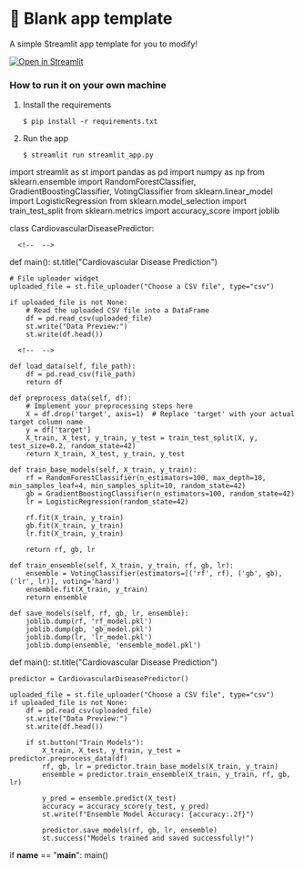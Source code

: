 # 🎈 Blank app template

A simple Streamlit app template for you to modify!

[![Open in Streamlit](https://static.streamlit.io/badges/streamlit_badge_black_white.svg)](https://blank-app-template.streamlit.app/)

### How to run it on your own machine

1. Install the requirements

   ```
   $ pip install -r requirements.txt
   ```

2. Run the app

   ```
   $ streamlit run streamlit_app.py
   ```
<!-- This is the code for heart disease prediction -->

import streamlit as st
import pandas as pd
import numpy as np
from sklearn.ensemble import RandomForestClassifier, GradientBoostingClassifier, VotingClassifier
from sklearn.linear_model import LogisticRegression
from sklearn.model_selection import train_test_split
from sklearn.metrics import accuracy_score
import joblib

class CardiovascularDiseasePredictor:
   <!-- uploaded_file = st.file.uploader"Choose a csv file", type="csv"

   if uploaded_file is not NONE: 
      df = pd.read.csv(uploaded_file)
      st.write("Data preview:")
      st.write(df.head()) -->


      <!--  -->
   def main():
      st.title("Cardiovascular Disease Prediction")

    # File uploader widget
    uploaded_file = st.file_uploader("Choose a CSV file", type="csv")

    if uploaded_file is not None:
        # Read the uploaded CSV file into a DataFrame
        df = pd.read_csv(uploaded_file)
        st.write("Data Preview:")
        st.write(df.head())

      <!--  -->

    def load_data(self, file_path):
        df = pd.read_csv(file_path)
        return df

    def preprocess_data(self, df):
        # Implement your preprocessing steps here
        X = df.drop('target', axis=1)  # Replace 'target' with your actual target column name
        y = df['target']
        X_train, X_test, y_train, y_test = train_test_split(X, y, test_size=0.2, random_state=42)
        return X_train, X_test, y_train, y_test

    def train_base_models(self, X_train, y_train):
        rf = RandomForestClassifier(n_estimators=100, max_depth=10, min_samples_leaf=4, min_samples_split=10, random_state=42)
        gb = GradientBoostingClassifier(n_estimators=100, random_state=42)
        lr = LogisticRegression(random_state=42)

        rf.fit(X_train, y_train)
        gb.fit(X_train, y_train)
        lr.fit(X_train, y_train)

        return rf, gb, lr

    def train_ensemble(self, X_train, y_train, rf, gb, lr):
        ensemble = VotingClassifier(estimators=[('rf', rf), ('gb', gb), ('lr', lr)], voting='hard')
        ensemble.fit(X_train, y_train)
        return ensemble

    def save_models(self, rf, gb, lr, ensemble):
        joblib.dump(rf, 'rf_model.pkl')
        joblib.dump(gb, 'gb_model.pkl')
        joblib.dump(lr, 'lr_model.pkl')
        joblib.dump(ensemble, 'ensemble_model.pkl')

def main():
    st.title("Cardiovascular Disease Prediction")

    predictor = CardiovascularDiseasePredictor()

    uploaded_file = st.file_uploader("Choose a CSV file", type="csv")
    if uploaded_file is not None:
        df = pd.read_csv(uploaded_file)
        st.write("Data Preview:")
        st.write(df.head())

        if st.button("Train Models"):
            X_train, X_test, y_train, y_test = predictor.preprocess_data(df)
            rf, gb, lr = predictor.train_base_models(X_train, y_train)
            ensemble = predictor.train_ensemble(X_train, y_train, rf, gb, lr)

            y_pred = ensemble.predict(X_test)
            accuracy = accuracy_score(y_test, y_pred)
            st.write(f"Ensemble Model Accuracy: {accuracy:.2f}")

            predictor.save_models(rf, gb, lr, ensemble)
            st.success("Models trained and saved successfully!")

if __name__ == "__main__":
    main()
